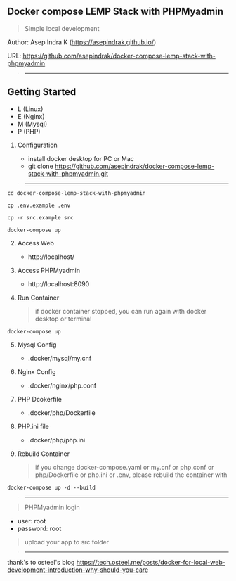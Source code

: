 ## Docker compose LEMP Stack with PHPMyadmin

> Simple local development

Author: Asep Indra K (https://asepindrak.github.io/)

URL: https://github.com/asepindrak/docker-compose-lemp-stack-with-phpmyadmin

> ---

## Getting Started

- L (Linux)
- E (Nginx)
- M (Mysql)
- P (PHP)

1. Configuration

   - install docker desktop for PC or Mac
   - git clone https://github.com/asepindrak/docker-compose-lemp-stack-with-phpmyadmin.git

> ---

```
cd docker-compose-lemp-stack-with-phpmyadmin
```

```
cp .env.example .env
```

```
cp -r src.example src
```

```
docker-compose up
```

2. Access Web

   - http://localhost/

3. Access PHPMyadmin

   - http://localhost:8090

4. Run Container
   > if docker container stopped, you can run again with docker desktop or terminal

```
docker-compose up
```

5. Mysql Config

   - .docker/mysql/my.cnf

6. Nginx Config

   - .docker/nginx/php.conf

7. PHP Dcokerfile

   - .docker/php/Dockerfile

8. PHP.ini file

   - .docker/php/php.ini

9. Rebuild Container
   > if you change docker-compose.yaml or my.cnf or php.conf or php/Dockerfile or php.ini or .env, please rebuild the container with

```
docker-compose up -d --build
```

> ---

> PHPMyadmin login

- user: root
- password: root

> upload your app to src folder

> ---

thank's to osteel's blog
https://tech.osteel.me/posts/docker-for-local-web-development-introduction-why-should-you-care
